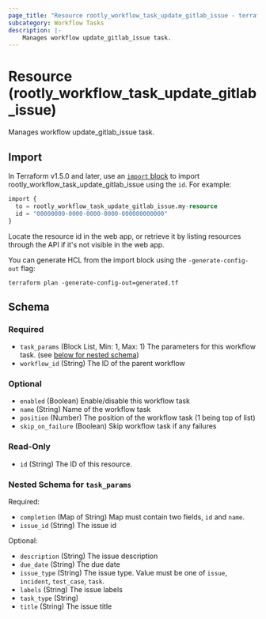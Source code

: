 ```yaml
---
page_title: "Resource rootly_workflow_task_update_gitlab_issue - terraform-provider-rootly"
subcategory: Workflow Tasks
description: |-
    Manages workflow update_gitlab_issue task.
---
```


# Resource (rootly_workflow_task_update_gitlab_issue)

Manages workflow update_gitlab_issue task.



## Import

In Terraform v1.5.0 and later, use an [`import` block](https://developer.hashicorp.com/terraform/language/import) to import rootly_workflow_task_update_gitlab_issue using the `id`. For example:

```terraform
import {
  to = rootly_workflow_task_update_gitlab_issue.my-resource
  id = "00000000-0000-0000-0000-000000000000"
}
```

Locate the resource id in the web app, or retrieve it by listing resources through the API if it's not visible in the web app.

You can generate HCL from the import block using the `-generate-config-out` flag:

```console
terraform plan -generate-config-out=generated.tf
```

<!-- schema generated by tfplugindocs -->
## Schema

### Required

- `task_params` (Block List, Min: 1, Max: 1) The parameters for this workflow task. (see [below for nested schema](#nestedblock--task_params))
- `workflow_id` (String) The ID of the parent workflow

### Optional

- `enabled` (Boolean) Enable/disable this workflow task
- `name` (String) Name of the workflow task
- `position` (Number) The position of the workflow task (1 being top of list)
- `skip_on_failure` (Boolean) Skip workflow task if any failures

### Read-Only

- `id` (String) The ID of this resource.

<a id="nestedblock--task_params"></a>
### Nested Schema for `task_params`

Required:

- `completion` (Map of String) Map must contain two fields, `id` and `name`.
- `issue_id` (String) The issue id

Optional:

- `description` (String) The issue description
- `due_date` (String) The due date
- `issue_type` (String) The issue type. Value must be one of `issue`, `incident`, `test_case`, `task`.
- `labels` (String) The issue labels
- `task_type` (String)
- `title` (String) The issue title
